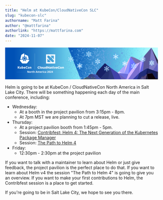 ```yaml
---
title: "Helm at KubeCon/CloudNativeCon SLC"
slug: "kubecon-slc"
authorname: "Matt Farina"
author: "@mattfarina"
authorlink: "https://mattfarina.com"
date: "2024-11-07"
---
```


![KubeCon / CloudNativeCon Logo](kubecon.png)

Helm is going to be at KubeCon / CloudNativeCon North America in Salt Lake City. There will be something happening each day of the main conference, including:

* Wednesday: 
  * At a booth in the project pavilion from 3:15pm - 8pm.
  * At 7pm MST we are planning to cut a release, live.
* Thursday: 
  * At a project pavilion booth from 1:45pm - 5pm.
  * Session: [Contribfest: Helm 4: The Next Generation of the Kubernetes Package Manager](https://kccncna2024.sched.com/event/1howt)
  * Session: [The Path to Helm 4](https://kccncna2024.sched.com/event/1hoxU)
* Friday:
  * 12:30pm - 2:30pm at the project pavilion

If you want to talk with a maintainer to learn about Helm or just give feedback, the project pavilion is the perfect place to do that. If you want to learn about Helm v4 the session "The Path to Helm 4" is going to give you an overview. If you want to make your first contributions to Helm, the Contribfest session is a place to get started.

If you're going to be in Salt Lake City, we hope to see you there.